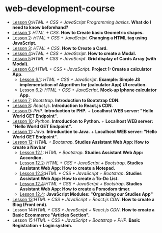 # web-development-course

- [Lesson 0](https://github.com/CristianRomero1234/web-development-course/tree/main/Lesson%200/lesson_0.md):*HTML + CSS + JavaScript Programming basics*. **What do I need to know beforehand?**
-  [Lesson 1](https://github.com/CristianRomero1234/web-development-course/tree/main/Lesson%201/lesson_1.md): *HTML + CSS*. **How to Create basic Geometric shapes.**
- [Lesson 2](https://github.com/CristianRomero1234/web-development-course/tree/main/Lesson%202/lesson_2.md): *HTML + CSS + JavaScript.* **Changing a HTML tag using JavaScript.**
- [Lesson 3](https://github.com/CristianRomero1234/web-development-course/tree/main/Lesson%203/lesson_3.md): *HTML + CSS*. **How to Create a Card.**
- [Lesson 4](https://github.com/CristianRomero1234/web-development-course/tree/main/Lesson%204/lesson_4.md):*HTML + CSS + JavaScript*. **How to create a Modal.**
- [Lesson 5](https://github.com/CristianRomero1234/web-development-course/tree/main/Lesson%205/lesson_5.md):*HTML + CSS + JavaScript*. **Grid display of Cards Array (with Modal).**
- [Lesson 6.0](https://github.com/CristianRomero1234/web-development-course/tree/main/Lesson%206%2E0/lesson_6.md):*HTML + CSS + JavaScript*. **Project 1: Create a calculator App.**
  - [Lesson 6.1](https://github.com/CristianRomero1234/web-development-course/tree/main/Lesson%206%2E1/lesson_6%2E1.md): *HTML + CSS + JavaScript*. **Example: Simple JS implementation of Algorithm for (calculator App) UI creation.**
  -  [Lesson 6.2](https://github.com/CristianRomero1234/web-development-course/tree/main/Lesson%206%2E2/lesson_6%2E2.md): *HTML + CSS + JavaScript*. **Mock-up Iphone calculator App.**
-  [Lesson 7](https://github.com/CristianRomero1234/web-development-course/tree/main/Lesson%207/lesson_7.md): *Bootstrap*. **Introduction to Bootstrap CDN.**
- [Lesson 8](https://github.com/CristianRomero1234/web-development-course/tree/main/Lesson%208/lesson_8.md): *React.js*. **Introduction to React.js CDN.**
- [Lesson 9](https://github.com/CristianRomero1234/web-development-course/tree/main/Lesson%209/lesson_9.md): *PHP*. **Introduction to PHP.** + **Localhost WEB server: "Hello World GET Endpoint".**
- [Lesson 10](https://github.com/CristianRomero1234/web-development-course/tree/main/Lesson%2010/lesson_10.md): *Python*. **Introduction to Python.** + **Localhost WEB server: "Hello World GET Endpoint".**
-  [Lesson 11](https://github.com/CristianRomero1234/web-development-course/tree/main/Lesson%2011/lesson_11.md): *Java*. **Introduction to Java.** + **Localhost WEB server: "Hello World GET Endpoint".**
- [Lesson 12](https://github.com/CristianRomero1234/web-development-course/tree/main/Lesson%2012/lesson_12.md): *HTML + Bootstrap*. **Studies Assistant Web App: How to create a Navbar**
  - [Lesson 12.1](https://github.com/CristianRomero1234/web-development-course/tree/main/Lesson%2012%2E1/lesson_12%2E1.md): *HTML + Bootstrap*. **Studies Assistant Web App: Accordion.**
  - [Lesson 12.2](https://github.com/CristianRomero1234/web-development-course/tree/main/Lesson%2012%2E2/lesson_12%2E2.md): *HTML + CSS + JavaScript + Bootstrap*. **Studies Assistant Web App: How to create a Notepad.**
  - [Lesson 12.3](https://github.com/CristianRomero1234/web-development-course/tree/main/Lesson%2012%2E3/lesson_12%2E3.md):*HTML + CSS + JavaScript + Bootstrap*. **Studies Assistant Web App: How to create a To-Do List.**
  -  [Lesson 12.4](https://github.com/CristianRomero1234/web-development-course/tree/main/Lesson%2012%2E4/lesson_12%2E4.md):*HTML + CSS + JavaScript + Bootstrap*. **Studies Assistant Web App: How to create a Pomodoro timer.**
  -  [Lesson 12.4](https://github.com/CristianRomero1234/web-development-course/tree/main/Lesson%2012%2E5/lesson_12%2E5.md): **JavaScript Modules: "Organizing our Studies App"**
- [Lesson 13](https://github.com/CristianRomero1234/web-development-course/tree/main/Lesson%2013/lesson_13.md):*HTML + CSS + JavaScript + React.js CDN*. **How to create a Blog (Front end).**
- Lesson 14:*HTML + CSS + JavaScript + React.js CDN*. **How to create a Basic Ecommerce "Articles Section".**
- Lesson 15:*HTML + CSS + JavaScript + Bootstrap + PHP*. **Basic Registration + Login system.**
